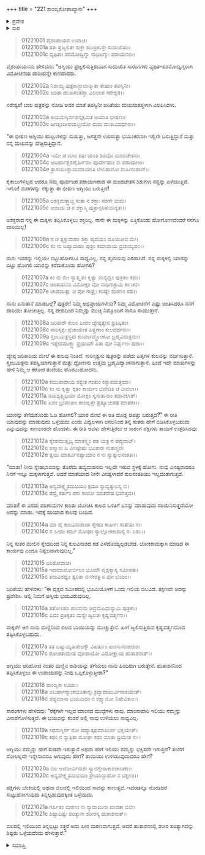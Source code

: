 +++
title = "221 ಶಾಂಙೃಕೋಪಾಖ್ಯಾನಃ"
+++

<details><summary>ಪ್ರವೇಶ</summary>


।।   ಓಂ ಓಂ ನಮೋ ನಾರಾಯಣಾಯ।।   ಶ್ರೀ ವೇದವ್ಯಾಸಾಯ ನಮಃ ।।

ಶ್ರೀ ಕೃಷ್ಣದ್ವೈಪಾಯನ ವೇದವ್ಯಾಸ ವಿರಚಿತ  

**ಶ್ರೀ ಮಹಾಭಾರತ**

**ಆದಿ ಪರ್ವ**

**ಖಾಂಡವದಾಹ ಪರ್ವ**

**ಅಧ್ಯಾಯ 221**

</details>


<details><summary>ಸಾರ</summary>

ವಿಹ್ವಲರಾದ ಜರಿತೆ ಮತ್ತು ಮಕ್ಕಳು ರೋದಿಸುವುದು (1-21).

</details>


> 01221001 ವೈಶಂಪಾಯನ ಉವಾಚ।  
01221001a ತತಃ ಪ್ರಜ್ವಲಿತೇ ಶುಕ್ರೇ ಶಾಂಙ್ರಕಾಸ್ತೇ ಸುದುಃಖಿತಾಃ।   
01221001c ವ್ಯಥಿತಾಃ ಪರಮೋದ್ವಿಗ್ನಾ ನಾಧಿಜಗ್ಮುಃ ಪರಾಯಣಂ।।

ವೈಶಂಪಾಯನನು ಹೇಳಿದನು: “ಅಗ್ನಿಯು ಪ್ರಜ್ವಲಿಸುತ್ತಿರುವಾಗ ಸುದುಃಖಿತ ಸಾರಂಗಗಳು ವ್ಯಥಿತ-ಪರಮೋದ್ವಿಗ್ನರಾಗಿ ವಿಮೋಚನೆಯ ದಾರಿಯನ್ನೇ ಕಾಣದಾದರು.

> 01221002a ನಿಶಾಮ್ಯ ಪುತ್ರಕಾನ್ಬಾಲಾನ್ಮಾತಾ ತೇಷಾಂ ತಪಸ್ವಿನೀ।  
01221002c ಜರಿತಾ ದುಃಖಸಂತಪ್ತಾ ವಿಲಲಾಪ ನರೇಶ್ವರ।।

ನರೇಶ್ವರ! ಬಾಲ ಪುತ್ರರನ್ನು ನೋಡಿ ಅವರ ಮಾತೆ ತಪಸ್ವಿನೀ ಜರಿತೆಯು ದುಃಖಸಂತಪ್ತಳಾಗಿ ವಿಲಪಿಸಿದಳು.

> 01221003a ಅಯಮಗ್ನಿರ್ದಹನ್ಕಕ್ಷಮಿತ ಆಯಾತಿ ಭೀಷಣಃ।  
01221003c ಜಗತ್ಸಂದೀಪಯನ್ಭೀಮೋ ಮಮ ದುಃಖವಿವರ್ಧನಃ।।

“ಈ ಭೀಷಣ ಅಗ್ನಿಯು ಹುಲ್ಲುಗಳನ್ನು ಸುಡುತ್ತಾ, ಜಗತ್ತನೇ ಉರಿಸುತ್ತಾ ಭಯಂಕರನಾಗಿ ಇಲ್ಲಿಗೇ ಬರುತ್ತಿದ್ದಾನೆ ಮತ್ತು ನನ್ನ ದುಃಖವನ್ನು ಹೆಚ್ಚಿಸುತ್ತಿದ್ದಾನೆ.

> 01221004a ಇಮೇ ಚ ಮಾಂ ಕರ್ಷಯಂತಿ ಶಿಶವೋ ಮಂದಚೇತಸಃ।  
01221004c ಅಬರ್ಹಾಶ್ಚರಣೈರ್ಹೀನಾಃ ಪೂರ್ವೇಷಾಂ ನಃ ಪರಾಯಣಂ।  
01221004e ತ್ರಾಸಯಂಶ್ಚಾಯಮಾಯಾತಿ ಲೇಲಿಹಾನೋ ಮಹೀರುಹಾನ್।।

ಕೈಕಾಲುಗಳಿಲ್ಲದ ಆದರೂ ನಮ್ಮ ಪೂರ್ವಜರ ಪರಾಯಣರಾದ ಈ ಮಂದಚೇತಸ ಶಿಶುಗಳು ನನ್ನನ್ನು ಎಳೆಯುತ್ತಿವೆ. ಇಗೋ! ಮರಗಳನ್ನು ನೆಕ್ಕುತ್ತಾ ಈ ಭೀಷಣ ಅಗ್ನಿಯು ಬರುತ್ತಿದೆ!

> 01221005a ಅಶಕ್ತಿಮತ್ತ್ವಾಚ್ಚ ಸುತಾ ನ ಶಕ್ತಾಃ ಸರಣೇ ಮಮ।   
01221005c ಆದಾಯ ಚ ನ ಶಕ್ತಾಸ್ಮಿ ಪುತ್ರಾನ್ಸರಿತುಮನ್ಯತಃ।।

ಅಶಕ್ತರಾದ ನನ್ನ ಈ ಮಕ್ಕಳು ತಪ್ಪಿಸಿಕೊಳ್ಳಲು ಶಕ್ತರಿಲ್ಲ. ನಾನೇ ಈ ಮಕ್ಕಳನ್ನು ಎತ್ತಿಕೊಂಡು ಹೋಗೋಣವೆಂದರೆ ನನಗೂ ದಾರಿಯಿಲ್ಲ!

> 01221006a ನ ಚ ತ್ಯಕ್ತುಮಹಂ ಶಕ್ತಾ ಹೃದಯಂ ದೂಯತೀವ ಮೇ।  
01221006c ಕಂ ನು ಜಹ್ಯಾಮಹಂ ಪುತ್ರಂ ಕಮಾದಾಯ ವ್ರಜಾಮ್ಯಹಂ।।

ನಾನು ಇವರನ್ನು ಇಲ್ಲಿಯೇ ಬಿಟ್ಟುಹೋಗಲೂ ಸಾಧ್ಯವಿಲ್ಲ. ನನ್ನ ಹೃದಯವು ಎರಡಾಗಿದೆ. ನನ್ನ ಮಕ್ಕಳಲ್ಲಿ ಯಾರನ್ನು ಬಿಟ್ಟು ಹೋಗಲಿ ಯಾರನ್ನು ಕರೆದುಕೊಂಡು ಹೋಗಲಿ?

> 01221007a ಕಿಂ ನು ಮೇ ಸ್ಯಾತ್ಕೃತಂ ಕೃತ್ವಾ ಮನ್ಯಧ್ವಂ ಪುತ್ರಕಾಃ ಕಥಂ।   
01221007c ಚಿಂತಯಾನಾ ವಿಮೋಕ್ಷಂ ವೋ ನಾಧಿಗಚ್ಛಾಮಿ ಕಿಂ ಚನ।  
01221007e ಚಾದಯಿತ್ವಾ ಚ ವೋ ಗಾತ್ರೈಃ ಕರಿಷ್ಯೇ ಮರಣಂ ಸಹ।।

ನಾನು ಏನುತಾನೆ ಮಾಡಬಲ್ಲೆ? ಪುತ್ರರೇ! ನಿಮ್ಮ ಅಭಿಪ್ರಾಯಗಳೇನು? ನಿಮ್ಮ ವಿಮೋಚನೆಗೆ ಎಷ್ಟು ಚಿಂತಿಸಿದರೂ ನನಗೆ ದಾರಿಯೇ ತೋಚುತ್ತಿಲ್ಲ. ನನ್ನ ದೇಹದಿಂದ ನಿಮ್ಮನ್ನು ಮುಚ್ಚಿ ನಿಮ್ಮೊಂದಿಗೆ ನಾನೂ ಸಾಯುತ್ತೇನೆ.

> 01221008a ಜರಿತಾರೌ ಕುಲಂ ಹೀದಂ ಜ್ಯೇಷ್ಠತ್ವೇನ ಪ್ರತಿಷ್ಠಿತಂ।   
01221008c ಸಾರಿಸೃಕ್ವಃ ಪ್ರಜಾಯೇತ ಪಿತೄಣಾಂ ಕುಲವರ್ಧನಃ।।  
01221009a ಸ್ತಂಬಮಿತ್ರಸ್ತಪಃ ಕುರ್ಯಾದ್ದ್ರೋಣೋ ಬ್ರಹ್ಮವಿದುತ್ತಮಃ।  
01221009c ಇತ್ಯೇವಮುಕ್ತ್ವಾ ಪ್ರಯಯೌ ಪಿತಾ ವೋ ನಿರ್ಘೃಣಃ ಪುರಾ।।

ಜ್ಯೇಷ್ಠ ಜರಿತಾರಿಯ ಮೇಲೆ ಈ ಕುಲವು ನಿಂತಿದೆ. ಸಾರಿಸೃಕ್ವನು ಪುತ್ರರನ್ನು ಪಡೆದು ಪಿತೃಗಳ ಕುಲವನ್ನು ವರ್ಧಿಸುತ್ತಾನೆ. ಸ್ತಂಬಮಿತ್ರನು ತಪಸ್ವಿಯಾಗುತ್ತಾನೆ ಮತ್ತು ದ್ರೋಣನು ಉತ್ತಮ ಬ್ರಹ್ಮವಿದ್ವಾಂಸನಾಗುತ್ತಾನೆ. ಹಿಂದೆ ಇದೇ ಮಾತುಗಳನ್ನು ಹೇಳಿ ನಿಮ್ಮ ಆ ಕಠೋರ ತಂದೆಯು ಹೊರಟುಹೋದನು.

> 01221010a ಕಮುಪಾದಾಯ ಶಕ್ಯೇತ ಗಂತುಂ ಕಸ್ಯಾಪದುತ್ತಮಾ।  
01221010c ಕಿಂ ನು ಕೃತ್ವಾ ಕೃತಂ ಕಾರ್ಯಂ ಭವೇದಿತಿ ಚ ವಿಃವಲಾ।।  
01221011a ನಾಪಶ್ಯತ್ಸ್ವಧಿಯಾ ಮೋಕ್ಷಂ ಸ್ವಸುತಾನಾಂ ತದಾನಲಾತ್।  
01221011c ಏವಂ ಬ್ರುವಂತೀಂ ಶಾಂಙೃಸ್ತೇ ಪ್ರತ್ಯೂಚುರಥ ಮಾತರಂ।।

ಯಾರನ್ನು ತೆಗೆದುಕೊಂಡು ಓಡಿ ಹೋಗಲಿ? ಯಾರ ಮೇಲೆ ಈ ಅತಿ ದೊಡ್ಡ ಆಪತ್ತು ಬರುತ್ತದೆ?” ಈ ರೀತಿ ಯಾವುದನ್ನು ಮಾಡುವುದು ಒಳ್ಳೆಯದು ಎಂದು ವಿಹ್ವಲಳಾಗಿ ಅನಲನಿಂದ ತನ್ನ ಸುತರು ಹೇಗೆ ಬಿಡಿಸಿಕೊಳ್ಳಬಹುದು ಎನ್ನುವುದನ್ನು ಕಾಣಲಾರದೇ ಹೋದಳು. ಈ ರೀತಿ ಅವಳು ಹೇಳುತ್ತಿರಲು ಆ ಸಾರಂಗ ಪಕ್ಷಿಗಳು ತಾಯಿಗೆ ಉತ್ತರಿಸಿದವು:

> 01221012a ಸ್ನೇಹಮುತ್ಸೃಜ್ಯ ಮಾತಸ್ತ್ವಂ ಪತ ಯತ್ರ ನ ಹವ್ಯವಾಟ್।  
01221012c ಅಸ್ಮಾಸು ಹಿ ವಿನಷ್ಟೇಷು ಭವಿತಾರಃ ಸುತಾಸ್ತವ।  
01221012e ತ್ವಯಿ ಮಾತರ್ವಿನಷ್ಟಾಯಾಂ ನ ನಃ ಸ್ಯಾತ್ಕುಲಸಂತತಿಃ।।

“ಮಾತಾ! ನೀನು ಸ್ನೇಹಭಾವವನ್ನು ತೊರೆದು ಹವ್ಯವಾಹನನು ಇಲ್ಲದೇ ಇರುವ ಸ್ಥಳಕ್ಕೆ ಹೋಗು. ನಾವು ವಿನಷ್ಟರಾದರೂ ನಿನಗೆ ಇನ್ನೂ ಮಕ್ಕಳಾಗುತ್ತವೆ. ಆದರೆ ಮಾತೆಯಾದ ನೀನೇ ವಿನಷ್ಟಳಾದರೆ ಕುಲಸಂತತಿಯು ಇಲ್ಲದಂತಾಗುತ್ತದೆ.

> 01221013a ಅನ್ವವೇಕ್ಷ್ಯೈತದುಭಯಂ ಕ್ಷಮಂ ಸ್ಯಾದ್ಯತ್ಕುಲಸ್ಯ ನಃ।  
01221013c ತದ್ವೈ ಕರ್ತುಂ ಪರಃ ಕಾಲೋ ಮಾತರೇಷ ಭವೇತ್ತವ।।

ಮಾತಾ! ಈ ಎರಡು ಪರಿಣಾಮಗಳ ಕುರಿತು ಯೋಚಿಸಿ ಕುಲದ ಒಳಿತಿಗೆ ಏನನ್ನು ಮಾಡುವುದು ಸರಿಯೆನಿಸುತ್ತದೆಯೋ ಅದನ್ನು ಮಾಡು. ಇದಕ್ಕೆ ಸರಿಯಾದ ಕಾಲವು ಬಂದಿದೆ.

> 01221014a ಮಾ ವೈ ಕುಲವಿನಾಶಾಯ ಸ್ನೇಹಂ ಕಾರ್ಷೀಃ ಸುತೇಷು ನಃ।  
01221014c ನ ಹೀದಂ ಕರ್ಮ ಮೋಘಂ ಸ್ಯಾಲ್ಲೋಕಕಾಮಸ್ಯ ನಃ ಪಿತುಃ।।

ನಿನ್ನ ಸುತರ ಮೇಲಿನ ಸ್ನೇಹದಿಂದ ನಿನ್ನ ಕುಲವಿನಾಶದ ಕಡೆ ಎಳೆದೊಯ್ಯಲ್ಪಡಬೇಡ. ಲೋಕಕಾಮಕ್ಕಾಗಿ ಮಾಡಿದ ಈ ಕಾರ್ಯವು ಎಂದೂ ನಿಷ್ಫಲವಾಗುವುದಿಲ್ಲ.”

> 01221015 ಜರಿತೋವಾಚ।  
01221015a ಇದಮಾಖೋರ್ಬಿಲಂ ಭೂಮೌ ವೃಕ್ಷಸ್ಯಾಸ್ಯ ಸಮೀಪತಃ।   
01221015c ತದಾವಿಶಧ್ವಂ ತ್ವರಿತಾ ವಃನೇರತ್ರ ನ ವೋ ಭಯಂ।।

ಜರಿತೆಯು ಹೇಳಿದಳು: “ಈ ವೃಕ್ಷದ ಸಮೀಪದಲ್ಲಿ ಭೂಮಿಯೊಳಗೆ ಒಂದು ಇಲಿಯ ಬಿಲವಿದೆ. ತಕ್ಷಣವೇ ಅದನ್ನು ಪ್ರವೇಶಿಸಿ. ಅಲ್ಲಿ ನಿಮಗೆ ಅಗ್ನಿಯ ಭಯವಿರುವುದಿಲ್ಲ.

> 01221016a ತತೋಽಹಂ ಪಾಂಸುನಾ ಚಿದ್ರಮಪಿಧಾಸ್ಯಾಮಿ ಪುತ್ರಕಾಃ।  
01221016c ಏವಂ ಪ್ರತಿಕೃತಂ ಮನ್ಯೇ ಜ್ವಲತಃ ಕೃಷ್ಣವರ್ತ್ಮನಃ।।

ಮಕ್ಕಳೇ! ಆಗ ನಾನು ಮಣ್ಣಿನಿಂದ ಬಿಲದ ಬಾಯಿಯನ್ನು ಮುಚ್ಚುತ್ತೇನೆ. ಹೀಗೆ ಜ್ವಲಿಸುತ್ತಿರುವ ಕೃಷ್ಣವರ್ತ್ಮನನಿಂದ ತಪ್ಪಿಸಿಕೊಳ್ಳಬಹುದು.

> 01221017a ತತ ಏಷ್ಯಾಮ್ಯತೀತೇಽಗ್ನೌ ವಿಹರ್ತುಂ ಪಾಂಸುಸಂಚಯಂ।  
01221017c ರೋಚತಾಮೇಷ ವೋಪಾಯೋ ವಿಮೋಕ್ಷಾಯ ಹುತಾಶನಾತ್।।

ಅಗ್ನಿಯು ಆರಿಹೋದ ನಂತರ ಮಣ್ಣಿನ ರಾಶಿಯನ್ನು ತೆಗೆಯಲು ನಾನು ಹಿಂದಿರುಗಿ ಬರುತ್ತೇನೆ. ಹುತಾಶನನಿಂದ ತಪ್ಪಿಸಿಕೊಳ್ಳಲು ಈ ಉಪಾಯವನ್ನು ನೀವು ಒಪ್ಪಿಕೊಳ್ಳುತ್ತೀರಾ?”

> 01221018 ಶಾಂಙೃಕಾ ಊಚುಃ।  
01221018a ಅಬರ್ಹಾನ್ಮಾಂಸಭೂತಾನ್ನಃ ಕ್ರವ್ಯಾದಾಖುರ್ವಿನಾಶಯೇತ್।  
01221018c ಪಶ್ಯಮಾನಾ ಭಯಮಿದಂ ನ ಶಕ್ಷ್ಯಾಮೋ ನಿಷೇವಿತುಂ।।

ಸಾರಂಗಗಳು ಹೇಳಿದವು: “ರೆಕ್ಕೆಗಳೇ ಇಲ್ಲದ ಮಾಂಸದ ಮುದ್ದೆಗಳು ನಾವು. ಮಾಂಸಾಹಾರಿ ಇಲಿಯು ನಮ್ಮನ್ನು ವಿನಾಶಗೊಳಿಸುತ್ತದೆ. ಈ ಭಯವನ್ನು ಕಂಡರೆ ಅಲ್ಲಿ ನಾವು ಉಳಿಯಲು ಸಾಧ್ಯವಿಲ್ಲ.

> 01221019a ಕಥಮಗ್ನಿರ್ನ ನೋ ದಹ್ಯಾತ್ಕಥಮಾಖುರ್ನ ಭಕ್ಷಯೇತ್।  
01221019c ಕಥಂ ನ ಸ್ಯಾತ್ಪಿತಾ ಮೋಘಃ ಕಥಂ ಮಾತಾ ಧ್ರಿಯೇತ ನಃ।।

ಅಗ್ನಿಯು ನಮ್ಮನ್ನು ಹೇಗೆ ಸುಡದೇ ಇರುತ್ತಾನೆ ಅಥವಾ ಹೇಗೆ ಇಲಿಯು ನಮ್ಮನ್ನು ಭಕ್ಷಿಸದೇ ಇರುತ್ತದೆ? ತಂದೆಗೆ ಸೋಲಲ್ಲದೇ ಇನ್ನೇನಾದರೂ ಆಗುವುದು ಹೇಗೆ? ತಾಯಿಯು ಉಳಿಯುವುದಾದರೂ ಹೇಗೆ?

> 01221020a ಬಿಲ ಆಖೋರ್ವಿನಾಶಃ ಸ್ಯಾದಗ್ನೇರಾಕಾಶಚಾರಿಣಾಂ।   
01221020c ಅನ್ವವೇಕ್ಷ್ಯೈತದುಭಯಂ ಶ್ರೇಯಾನ್ದಾಹೋ ನ ಭಕ್ಷಣಂ।।

ಪಕ್ಷಿಗಳು ಬೆಂಕಿಯಲ್ಲಿ ಅಥವಾ ಬಿಲದಲ್ಲಿ ಇಲಿಯಿಂದ ಸಾವನ್ನು ಕಾಣುತ್ತವೆ. ಇವೆರಡನ್ನೂ ನೋಡಿದರೆ ಸುಟ್ಟುಹೋಗುವುದು ತಿನ್ನಲ್ಪಡುವುದಕ್ಕಿಂತ ಒಳ್ಳೆಯದು.

> 01221021a ಗರ್ಹಿತಂ ಮರಣಂ ನಃ ಸ್ಯಾದಾಖುನಾ ಖಾದತಾ ಬಿಲೇ।  
01221021c ಶಿಷ್ಟಾದಿಷ್ಟಃ ಪರಿತ್ಯಾಗಃ ಶರೀರಸ್ಯ ಹುತಾಶನಾತ್।।

ಬಿಲದಲ್ಲಿ ಇಲಿಯಿಂದ ತಿನ್ನಲ್ಪಟ್ಟು ಸತ್ತರೆ ಅದು ಹೀನ ಮರಣವಾಗುತ್ತದೆ. ಆದರೆ ಹುತಾಶನನಲ್ಲಿ ಶರೀರ ಪರಿತ್ಯಾಗವನ್ನು ಶಿಷ್ಟರು ಒಳ್ಳೆಯದೆಂದು ಹೇಳುತ್ತಾರೆ.”

<details><summary>ಸಮಾಪ್ತಿ</summary>


ಇತಿ ಶ್ರೀ ಮಹಾಭಾರತೇ ಆದಿಪರ್ವಣಿ ಖಾಂಡವದಾಹಪರ್ವಣಿ ಶಾಂಙೃಕೋಪಾಖ್ಯಾನೇ ಏಕವಿಶಂತ್ಯಾಧಿಕದ್ವಿಶತತಮೋಽಧ್ಯಾಯಃ।।  
ಇದು ಶ್ರೀ ಮಹಾಭಾರತದಲ್ಲಿ ಆದಿಪರ್ವದಲ್ಲಿ ಖಾಂಡವದಾಹಪರ್ವದಲ್ಲಿ ಶಾಂಙೃಕೋಪಾಖ್ಯಾನದಲ್ಲಿ ಇನ್ನೂರಾ ಇಪ್ಪತ್ತೊಂದನೆಯ ಅಧ್ಯಾಯವು.


</details>
